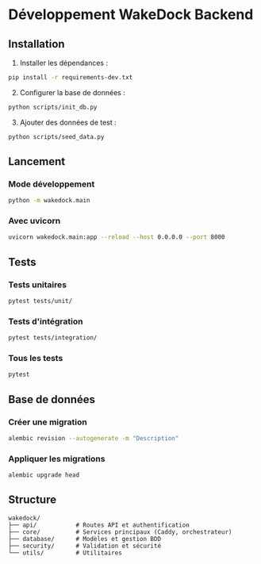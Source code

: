 # Développement WakeDock Backend

## Installation

1. Installer les dépendances :
```bash
pip install -r requirements-dev.txt
```

2. Configurer la base de données :
```bash
python scripts/init_db.py
```

3. Ajouter des données de test :
```bash
python scripts/seed_data.py
```

## Lancement

### Mode développement
```bash
python -m wakedock.main
```

### Avec uvicorn
```bash
uvicorn wakedock.main:app --reload --host 0.0.0.0 --port 8000
```

## Tests

### Tests unitaires
```bash
pytest tests/unit/
```

### Tests d'intégration
```bash
pytest tests/integration/
```

### Tous les tests
```bash
pytest
```

## Base de données

### Créer une migration
```bash
alembic revision --autogenerate -m "Description"
```

### Appliquer les migrations
```bash
alembic upgrade head
```

## Structure

```
wakedock/
├── api/           # Routes API et authentification
├── core/          # Services principaux (Caddy, orchestrateur)
├── database/      # Modèles et gestion BDD
├── security/      # Validation et sécurité
└── utils/         # Utilitaires
```
